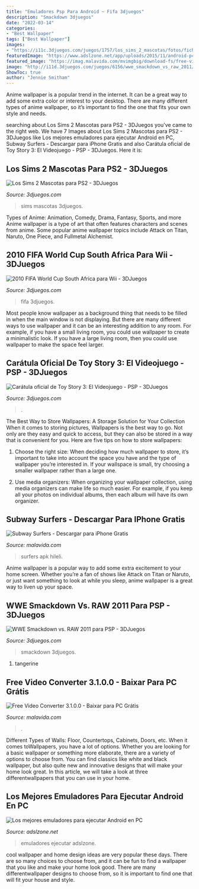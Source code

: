 ```yaml
---
title: "Emuladores Psp Para Android ~ Fifa 3djuegos"
description: "Smackdown 3djuegos"
date: "2022-03-14"
categories:
- "Best Wallpaper"
tags: ["Best Wallpaper"]
images:
- "https://i11c.3djuegos.com/juegos/1757/los_sims_2_mascotas/fotos/ficha/los_sims_2_mascotas-1681774.jpg"
featuredImage: "https://www.adslzone.net/app/uploads/2015/11/android-pc.jpg"
featured_image: "https://imag.malavida.com/mvimgbig/download-fs/free-video-converter-5138-3.jpg"
image: "http://i11d.3djuegos.com/juegos/6156/wwe_smackdown_vs_raw_2011/fotos/ficha/wwe_smackdown_vs_raw_2011-1720779.jpg"
ShowToc: true
author: "Jennie Smitham"
---
```



Anime wallpaper is a popular trend in the internet. It can be a great way to add some extra color or interest to your desktop. There are many different types of anime wallpaper, so it’s important to find the one that fits your own style and needs.

	

		
searching about Los Sims 2 Mascotas para PS2 - 3DJuegos you've came to the right web. We have 7 Images about Los Sims 2 Mascotas para PS2 - 3DJuegos like Los mejores emuladores para ejecutar Android en PC, Subway Surfers - Descargar para iPhone Gratis and also Carátula oficial de Toy Story 3: El Videojuego - PSP - 3DJuegos. Here it is:
		
    
## Los Sims 2 Mascotas Para PS2 - 3DJuegos

<img loading=lazy src="https://i11c.3djuegos.com/juegos/1757/los_sims_2_mascotas/fotos/ficha/los_sims_2_mascotas-1681774.jpg" onerror="this.onerror=null;this.src='https://tse2.mm.bing.net/th?id=OIP.gL_Ju-zcrOLc6ZwW1dB9mAHaKe&amp;pid=15.1';" alt="Los Sims 2 Mascotas para PS2 - 3DJuegos">

_Source: 3djuegos.com_

>sims mascotas 3djuegos. 

	

Types of Anime: Animation, Comedy, Drama, Fantasy, Sports, and more
Anime wallpaper is a type of art that often features characters and scenes from anime. Some popular anime wallpaper topics include Attack on Titan, Naruto, One Piece, and Fullmetal Alchemist.

    
## 2010 FIFA World Cup South Africa Para Wii - 3DJuegos

<img loading=lazy src="http://www.3djuegos.com/juegos/5574/2010_fifa_world_cup/fotos/ficha/2010_fifa_world_cup-1717154.jpg" onerror="this.onerror=null;this.src='https://tse2.mm.bing.net/th?id=OIP.dVD8P88TAl1VtlRFqzDMhwHaKa&amp;pid=15.1';" alt="2010 FIFA World Cup South Africa para Wii - 3DJuegos">

_Source: 3djuegos.com_

>fifa 3djuegos. 

	

Most people know wallpaper as a background thing that needs to be filled in when the main window is not displaying. But there are many different ways to use wallpaper and it can be an interesting addition to any room. For example, if you have a small living room, you could use wallpaper to create a minimalistic look. If you have a large living room, then you could use wallpaper to make the space feel larger.

    
## Carátula Oficial De Toy Story 3: El Videojuego - PSP - 3DJuegos

<img loading=lazy src="https://i.3djuegos.com/juegos/5705/toy_story_3_el_videojuego/fotos/ficha/toy_story_3_el_videojuego-1717781.jpg" onerror="this.onerror=null;this.src='https://tse1.mm.bing.net/th?id=OIP.cyun-sLlwCC8OAXreDOtFQHaMg&amp;pid=15.1';" alt="Carátula oficial de Toy Story 3: El Videojuego - PSP - 3DJuegos">

_Source: 3djuegos.com_

>. 

	

The Best Way to Store Wallpapers: A Storage Solution for Your Collection
When it comes to storing pictures, Wallpapers is the best way to go. Not only are they easy and quick to access, but they can also be stored in a way that is convenient for you. Here are five tips on how to store wallpapers:
1) Choose the right size: When deciding how much wallpaper to store, it’s important to take into account the space you have and the type of wallpaper you’re interested in. If your wallspace is small, try choosing a smaller wallpaper rather than a large one.

2) Use media organizers: When organizing your wallpaper collection, using media organizers can make life so much easier. For example, if you keep all your photos on individual albums, then each album will have its own organizer.

    
## Subway Surfers - Descargar Para IPhone Gratis

<img loading=lazy src="https://imag.malavida.com/mvimgbig/download-fs/subway-surfers-12074-1.jpg" onerror="this.onerror=null;this.src='https://tse1.mm.bing.net/th?id=OIP.pN1Z4Uii4htdhlqBLCQGFgHaNL&amp;pid=15.1';" alt="Subway Surfers - Descargar para iPhone Gratis">

_Source: malavida.com_

>surfers apk hileli. 

	

Anime wallpaper is a popular way to add some extra excitement to your home screen. Whether you’re a fan of shows like Attack on Titan or Naruto, or just want something to look at while you sleep, anime wallpaper is a great way to liven up your space.

    
## WWE Smackdown Vs. RAW 2011 Para PSP - 3DJuegos

<img loading=lazy src="http://i11d.3djuegos.com/juegos/6156/wwe_smackdown_vs_raw_2011/fotos/ficha/wwe_smackdown_vs_raw_2011-1720779.jpg" onerror="this.onerror=null;this.src='https://tse3.mm.bing.net/th?id=OIP.R7efcsvbO7I9mOYavHiCmAHaMs&amp;pid=15.1';" alt="WWE Smackdown vs. RAW 2011 para PSP - 3DJuegos">

_Source: 3djuegos.com_

>smackdown 3djuegos. 

	

1. tangerine 

    
## Free Video Converter 3.1.0.0 - Baixar Para PC Grátis

<img loading=lazy src="https://imag.malavida.com/mvimgbig/download-fs/free-video-converter-5138-3.jpg" onerror="this.onerror=null;this.src='https://tse3.mm.bing.net/th?id=OIP.lNNDj0NYXi28Xf4nWCiWmAHaGQ&amp;pid=15.1';" alt="Free Video Converter 3.1.0.0 - Baixar para PC Grátis">

_Source: malavida.com_

>. 

	

Different Types of Walls: Floor, Countertops, Cabinets, Doors, etc.
When it comes toWallpapers, you have a lot of options. Whether you are looking for a basic wallpaper or something more elaborate, there are a variety of options to choose from. You can find classics like white and black wallpaper, but also quite new and innovative designs that will make your home look great. In this article, we will take a look at three differentwallpapers that you can use in your home.

    
## Los Mejores Emuladores Para Ejecutar Android En PC

<img loading=lazy src="https://www.adslzone.net/app/uploads/2015/11/android-pc.jpg" onerror="this.onerror=null;this.src='https://tse3.mm.bing.net/th?id=OIP.z8kA0YVGEpR9gTYJPIg2ggHaD4&amp;pid=15.1';" alt="Los mejores emuladores para ejecutar Android en PC">

_Source: adslzone.net_

>emuladores ejecutar adslzone. 

	

cool wallpaper and home design ideas are very popular these days. There are so many choices to choose from, and it can be fun to find a wallpaper that you like and make your home look good. There are many differentwallpaper designs to choose from, so it is important to find one that will fit your house and style.

